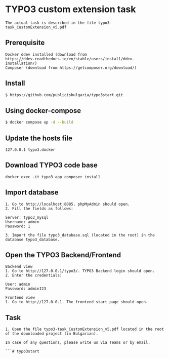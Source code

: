 # TYPO3 custom extension task
```
The actual task is described in the file typo3-task_CustomExtension_v5.pdf

```

## Prerequisite
```
Docker ddev installed (download from https://ddev.readthedocs.io/en/stable/users/install/ddev-installation/)
Composer (download from https://getcomposer.org/download/)
```

## Install

```bash
$ https://github.com/publicisbulgaria/typo3start.git
```

## Using docker-compose

```bash
$ docker compose up -d --build
```

## Update the hosts file 
``` 
127.0.0.1 typo3.docker
```

## Download TYPO3 code base
``` 
docker exec -it typo3_app composer install
```

## Import database
``` 
1. Go to http://localhost:8085. phpMyAdmin should open.
2. Fill the fields as follows:

Server: typo3_mysql
Username: admin
Password: 1

3. Import the file typo3_database.sql (located in the root) in the database typo3_database.
``` 

## Open the TYPO3 Backend/Frontend
``` 
Backend view
1. Go to http://127.0.0.1/typo3/. TYPO3 Backend login should open.
2. Enter the credentials:

User: admin
Password: admin123

Frontend view
1. Go to http://127.0.0.1. The frontend start page should open.

```
## Task
``` 
1. Open the file typo3-task_CustomExtension_v5.pdf located in the root of the downloaded project (in Bulgarian).

In case of any questions, please write us via Teams or by email.

```# typo3start
